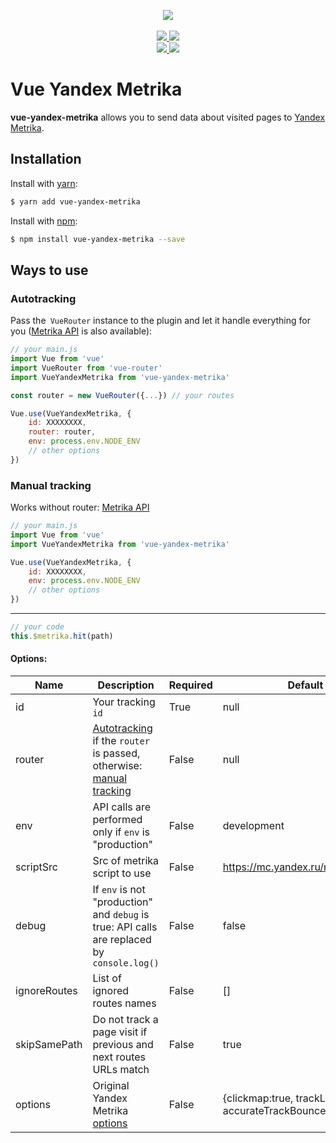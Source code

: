 <p align="center">
    <img src="https://i.imgur.com/iu7VdZ7.png" />
    <br>
    <br>
    <a href="https://badge.fury.io/js/vue-yandex-metrika">
        <img src="https://badge.fury.io/js/vue-yandex-metrika.svg" />
    </a>
    <a href="https://www.npmjs.com/package/vue-yandex-metrika">
        <img src="https://img.shields.io/npm/dm/vue-yandex-metrika.svg" />
    </a>
    <br>
    <a href="https://travis-ci.org/vchaptsev/vue-yandex-metrika">
        <img src="https://travis-ci.org/vchaptsev/vue-yandex-metrika.svg?branch=master" />
    </a>
    <a href='https://coveralls.io/github/vchaptsev/vue-yandex-metrika?branch=master'>
        <img src='https://coveralls.io/repos/github/vchaptsev/vue-yandex-metrika/badge.svg?branch=master' />
    </a>
</p>


# Vue Yandex Metrika

**vue-yandex-metrika** allows you to send data about visited pages to [Yandex Metrika].

## Installation

Install with [yarn]:

```bash
$ yarn add vue-yandex-metrika
```

Install with [npm]:

```bash
$ npm install vue-yandex-metrika --save
```


## Ways to use

### <a name="autotracking">Autotracking</a>

Pass the` VueRouter` instance to the plugin and let it handle everything for you ([Metrika API] is also available):
```javascript
// your main.js
import Vue from 'vue'
import VueRouter from 'vue-router'
import VueYandexMetrika from 'vue-yandex-metrika'                               

const router = new VueRouter({...}) // your routes

Vue.use(VueYandexMetrika, {
    id: XXXXXXXX,
    router: router,
    env: process.env.NODE_ENV
    // other options
})
```


### <a name="manual">Manual tracking</a>

Works without router: [Metrika API]
```javascript
// your main.js
import Vue from 'vue'
import VueYandexMetrika from 'vue-yandex-metrika'                               

Vue.use(VueYandexMetrika, {
    id: XXXXXXXX,
    env: process.env.NODE_ENV
    // other options
})
```
___

```javascript
// your code
this.$metrika.hit(path)
```

#### Options:

| Name           | Description                                                                                             | Required | Default                                                    |
| -------------- | ------------------------------------------------------------------------------------------------------- | -------- | ---------------------------------------------------------- |
| id             | Your tracking `id`                                                                                      | True     | null                                                       |
| router         | [Autotracking](#autotracking) if the `router` is passed, otherwise: [manual tracking](#manual-tracking) | False    | null                                                       |
| env            | API calls are performed only if `env` is "production"                                                   | False    | development                                                |
| scriptSrc      | Src of metrika script to use                                                                            | False    | https://mc.yandex.ru/metrika/tag.js                        |
| debug          | If `env` is not "production" and `debug` is true: API calls are replaced by `console.log()`             | False    | false                                                      |
| ignoreRoutes   | List of ignored routes names                                                                            | False    | []                                                         |
| skipSamePath   | Do not track a page visit if previous and next routes URLs match                                        | False    | true                                                       |
| options        | Original Yandex Metrika [options](https://yandex.ru/support/metrika/code/counter-initialize.html)       | False    | {clickmap:true, trackLinks:true, accurateTrackBounce:true} |

[Yandex Metrika]: https://metrika.yandex.ru
[yarn]: https://yarnpkg.com
[npm]: https://npmjs.com
[Metrika API]: https://yandex.ru/support/metrika/objects/method-reference.html
